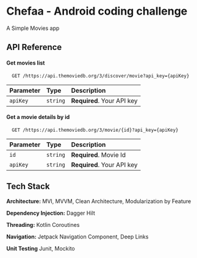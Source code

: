 
# Chefaa - Android coding challenge

A Simple Movies app 


## API Reference

#### Get movies list

```http
  GET /https://api.themoviedb.org/3/discover/movie?api_key={apiKey}
```

| Parameter | Type     | Description                |
| :-------- | :------- | :------------------------- |
| `apiKey` | `string` | **Required**. Your API key |

#### Get a movie details by id

```http
  GET /https://api.themoviedb.org/3/movie/{id}?api_key={apiKey}
```

| Parameter | Type     | Description                   |
| :-------- | :------- |:------------------------------|
| `id`      | `string` | **Required**. Movie Id        |
|`apiKey`  | `string` | **Required**. Your API key    |


## Tech Stack

**Architecture:** MVI, MVVM, Clean Architecture, Modularization by Feature

**Dependency Injection:** Dagger Hilt

**Threading:** Kotlin Coroutines

**Navigation:** Jetpack Navigation Component, Deep Links

**Unit Testing** Junit, Mockito

